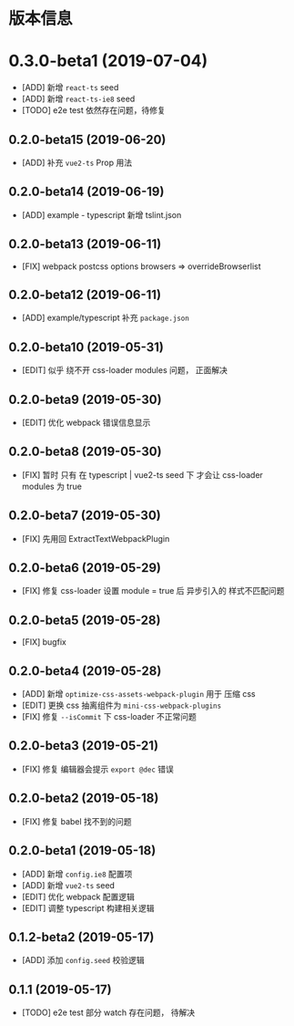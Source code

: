 # 版本信息
# 0.3.0-beta1 (2019-07-04)
* [ADD] 新增 `react-ts` seed
* [ADD] 新增 `react-ts-ie8` seed
* [TODO] e2e test 依然存在问题，待修复

## 0.2.0-beta15 (2019-06-20)
* [ADD] 补充 `vue2-ts` Prop 用法

## 0.2.0-beta14 (2019-06-19)
* [ADD] example - typescript 新增 tslint.json

## 0.2.0-beta13 (2019-06-11)
* [FIX] webpack postcss options browsers => overrideBrowserlist

## 0.2.0-beta12 (2019-06-11)
* [ADD] example/typescript 补充 `package.json`

## 0.2.0-beta10 (2019-05-31)
* [EDIT] 似乎 绕不开 css-loader modules 问题， 正面解决

## 0.2.0-beta9 (2019-05-30)
* [EDIT] 优化 webpack 错误信息显示

## 0.2.0-beta8 (2019-05-30)
* [FIX] 暂时 只有 在 typescript | vue2-ts seed 下 才会让 css-loader modules 为 true

## 0.2.0-beta7 (2019-05-30)
* [FIX] 先用回 ExtractTextWebpackPlugin

## 0.2.0-beta6 (2019-05-29)
* [FIX] 修复 css-loader 设置 module = true 后 异步引入的 样式不匹配问题

## 0.2.0-beta5 (2019-05-28)
* [FIX] bugfix

## 0.2.0-beta4 (2019-05-28)
* [ADD] 新增 `optimize-css-assets-webpack-plugin` 用于 压缩 css
* [EDIT] 更换 css 抽离组件为 `mini-css-webpack-plugins`
* [FIX] 修复 `--isCommit` 下 css-loader 不正常问题


## 0.2.0-beta3 (2019-05-21)
* [FIX] 修复 编辑器会提示 `export @dec` 错误
## 0.2.0-beta2 (2019-05-18)
* [FIX] 修复 babel 找不到的问题

## 0.2.0-beta1 (2019-05-18)
* [ADD] 新增 `config.ie8` 配置项
* [ADD] 新增 `vue2-ts` seed
* [EDIT] 优化 webpack 配置逻辑
* [EDIT] 调整 typescript 构建相关逻辑

## 0.1.2-beta2 (2019-05-17)
* [ADD] 添加 `config.seed` 校验逻辑

## 0.1.1 (2019-05-17)
* [TODO] e2e test 部分 watch 存在问题， 待解决
